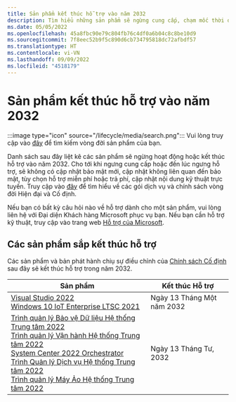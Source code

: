 ```yaml
---
title: Sản phẩm kết thúc hỗ trợ vào năm 2032
description: Tìm hiểu những sản phẩm sẽ ngừng cung cấp, chạm mốc thời điểm kết thúc hỗ trợ hoặc chuyển từ hỗ trợ chính sang hỗ trợ mở rộng vào năm 2032.
ms.date: 05/05/2022
ms.openlocfilehash: 45a8fbc90e79c804fb76c4df0a6b04c8c8be10d9
ms.sourcegitcommit: 7f8eec52b9f5c890d6cb734795818dc72afbdf57
ms.translationtype: HT
ms.contentlocale: vi-VN
ms.lasthandoff: 09/09/2022
ms.locfileid: "4518179"
---
```

# <a name="products-ending-support-in-2032"></a>Sản phẩm kết thúc hỗ trợ vào năm 2032

:::image type="icon" source="/lifecycle/media/search.png":::
Vui lòng truy cập vào [đây](/lifecycle/products/) để tìm kiếm vòng đời sản phẩm của bạn.

Danh sách sau đây liệt kê các sản phẩm sẽ ngừng hoạt động hoặc kết thúc hỗ trợ vào năm 2032. Cho tới khi ngưng cung cấp hoặc đến lúc ngưng hỗ trợ, sẽ không có cập nhật bảo mật mới, cập nhật không liên quan đến bảo mật, tùy chọn hỗ trợ miễn phí hoặc trả phí, cập nhật nội dung kỹ thuật trực tuyến. Truy cập vào [đây](/lifecycle/overview/product-end-of-support-overview) để tìm hiểu về các gói dịch vụ và chính sách vòng đời Hiện đại và Cố định.

Nếu bạn có bất kỳ câu hỏi nào về hỗ trợ dành cho một sản phẩm, vui lòng liên hệ với Đại diện Khách hàng Microsoft phục vụ bạn. Nếu bạn cần hỗ trợ kỹ thuật, truy cập vào trang web [Hỗ trợ của Microsoft](https://support.microsoft.com/contactus/?ws=support).





## <a name="products-reaching-end-of-support"></a>Các sản phẩm sắp kết thúc hỗ trợ

Các sản phẩm và bản phát hành chiụ sự điều chỉnh của [Chính sách Cố định](/lifecycle/policies/fixed) sau đây sẽ kết thúc hỗ trợ trong năm 2032.

| Sản phẩm | Kết thúc Hỗ trợ |
| --- | --- |
| [Visual Studio 2022](/lifecycle/products/visual-studio-2022?branch=live)<br>[Windows 10 IoT Enterprise LTSC 2021](/lifecycle/products/windows-10-iot-enterprise-ltsc-2021?branch=live)<br> | Ngày 13 Tháng Một năm 2032 |
| [Trình quản lý Bảo vệ Dữ liệu Hệ thống Trung tâm 2022](/lifecycle/products/system-center-2022-data-protection-manager?branch=live)<br>[Trình quản lý Vận hành Hệ thống Trung tâm 2022](/lifecycle/products/system-center-2022-operations-manager?branch=live)<br>[System Center 2022 Orchestrator](/lifecycle/products/system-center-2022-orchestrator?branch=live)<br>[Trình Quản lý Dịch vụ Hệ thống Trung tâm 2022](/lifecycle/products/system-center-2022-service-manager?branch=live)<br>[Trình quản lý Máy Ảo Hệ thống Trung tâm 2022](/lifecycle/products/system-center-2022-virtual-machine-manager?branch=live)<br> | Ngày 13 Tháng Tư, 2032 |


